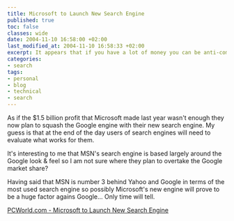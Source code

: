 ```yaml
---
title: Microsoft to Launch New Search Engine
published: true
toc: false
classes: wide
date: 2004-11-10 16:58:00 +02:00
last_modified_at: 2004-11-10 16:58:33 +02:00
excerpt: It appears that if you have a lot of money you can be anti-competitive and illegal and get away with it by paying everyone off.
categories:
- search
tags:
- personal
- blog
- technical
- search
---
```

As if the $1.5 billion profit that Microsoft made last year wasn't enough they now plan to squash the Google engine with their new search engine. My guess is that at the end of the day users of search engines will need to evaluate what works for them. 

It's interesting to me that MSN's search engine is based largely around the Google look & feel so I am not sure where they plan to overtake the Google market share? 

Having said that MSN is number 3 behind Yahoo and Google in terms of the most used search engine so possibly Microsoft's new engine will prove to be a huge factor agains Google... Only time will tell. 

<a href="http://www.pcworld.com/news/article/0,aid,118556,00.asp">PCWorld.com - Microsoft to Launch New Search Engine</a>
